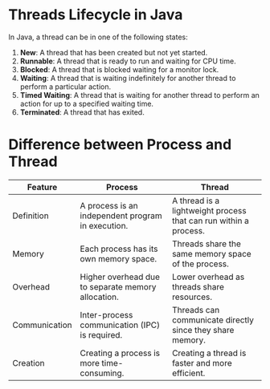 # Threads Lifecycle in Java

In Java, a thread can be in one of the following states:

1. **New**: A thread that has been created but not yet started.
2. **Runnable**: A thread that is ready to run and waiting for CPU time.
3. **Blocked**: A thread that is blocked waiting for a monitor lock.
4. **Waiting**: A thread that is waiting indefinitely for another thread to perform a particular action.
5. **Timed Waiting**: A thread that is waiting for another thread to perform an action for up to a specified waiting time.
6. **Terminated**: A thread that has exited.

# Difference between Process and Thread

| Feature       | Process                                            | Thread                                                           |
| ------------- | -------------------------------------------------- | ---------------------------------------------------------------- |
| Definition    | A process is an independent program in execution.  | A thread is a lightweight process that can run within a process. |
| Memory        | Each process has its own memory space.             | Threads share the same memory space of the process.              |
| Overhead      | Higher overhead due to separate memory allocation. | Lower overhead as threads share resources.                       |
| Communication | Inter-process communication (IPC) is required.     | Threads can communicate directly since they share memory.        |
| Creation      | Creating a process is more time-consuming.         | Creating a thread is faster and more efficient.                  |
